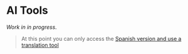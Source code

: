 # AI Tools

_Work in in progress_. 

> At this point you can only access the [Spanish version and use a translation tool](https://www-rauljimenez-info.translate.goog/es/docs/artificial-intelligence/ai-tools?_x_tr_sl=es&_x_tr_tl=en&_x_tr_hl=en&_x_tr_pto=wapp)